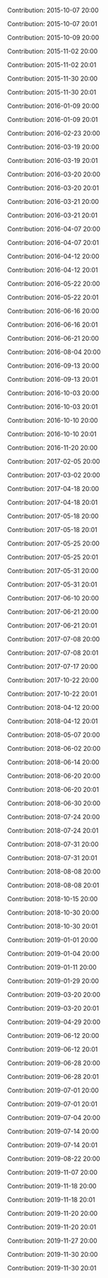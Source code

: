 Contribution: 2015-10-07 20:00

Contribution: 2015-10-07 20:01

Contribution: 2015-10-09 20:00

Contribution: 2015-11-02 20:00

Contribution: 2015-11-02 20:01

Contribution: 2015-11-30 20:00

Contribution: 2015-11-30 20:01

Contribution: 2016-01-09 20:00

Contribution: 2016-01-09 20:01

Contribution: 2016-02-23 20:00

Contribution: 2016-03-19 20:00

Contribution: 2016-03-19 20:01

Contribution: 2016-03-20 20:00

Contribution: 2016-03-20 20:01

Contribution: 2016-03-21 20:00

Contribution: 2016-03-21 20:01

Contribution: 2016-04-07 20:00

Contribution: 2016-04-07 20:01

Contribution: 2016-04-12 20:00

Contribution: 2016-04-12 20:01

Contribution: 2016-05-22 20:00

Contribution: 2016-05-22 20:01

Contribution: 2016-06-16 20:00

Contribution: 2016-06-16 20:01

Contribution: 2016-06-21 20:00

Contribution: 2016-08-04 20:00

Contribution: 2016-09-13 20:00

Contribution: 2016-09-13 20:01

Contribution: 2016-10-03 20:00

Contribution: 2016-10-03 20:01

Contribution: 2016-10-10 20:00

Contribution: 2016-10-10 20:01

Contribution: 2016-11-20 20:00

Contribution: 2017-02-05 20:00

Contribution: 2017-03-02 20:00

Contribution: 2017-04-18 20:00

Contribution: 2017-04-18 20:01

Contribution: 2017-05-18 20:00

Contribution: 2017-05-18 20:01

Contribution: 2017-05-25 20:00

Contribution: 2017-05-25 20:01

Contribution: 2017-05-31 20:00

Contribution: 2017-05-31 20:01

Contribution: 2017-06-10 20:00

Contribution: 2017-06-21 20:00

Contribution: 2017-06-21 20:01

Contribution: 2017-07-08 20:00

Contribution: 2017-07-08 20:01

Contribution: 2017-07-17 20:00

Contribution: 2017-10-22 20:00

Contribution: 2017-10-22 20:01

Contribution: 2018-04-12 20:00

Contribution: 2018-04-12 20:01

Contribution: 2018-05-07 20:00

Contribution: 2018-06-02 20:00

Contribution: 2018-06-14 20:00

Contribution: 2018-06-20 20:00

Contribution: 2018-06-20 20:01

Contribution: 2018-06-30 20:00

Contribution: 2018-07-24 20:00

Contribution: 2018-07-24 20:01

Contribution: 2018-07-31 20:00

Contribution: 2018-07-31 20:01

Contribution: 2018-08-08 20:00

Contribution: 2018-08-08 20:01

Contribution: 2018-10-15 20:00

Contribution: 2018-10-30 20:00

Contribution: 2018-10-30 20:01

Contribution: 2019-01-01 20:00

Contribution: 2019-01-04 20:00

Contribution: 2019-01-11 20:00

Contribution: 2019-01-29 20:00

Contribution: 2019-03-20 20:00

Contribution: 2019-03-20 20:01

Contribution: 2019-04-29 20:00

Contribution: 2019-06-12 20:00

Contribution: 2019-06-12 20:01

Contribution: 2019-06-28 20:00

Contribution: 2019-06-28 20:01

Contribution: 2019-07-01 20:00

Contribution: 2019-07-01 20:01

Contribution: 2019-07-04 20:00

Contribution: 2019-07-14 20:00

Contribution: 2019-07-14 20:01

Contribution: 2019-08-22 20:00

Contribution: 2019-11-07 20:00

Contribution: 2019-11-18 20:00

Contribution: 2019-11-18 20:01

Contribution: 2019-11-20 20:00

Contribution: 2019-11-20 20:01

Contribution: 2019-11-27 20:00

Contribution: 2019-11-30 20:00

Contribution: 2019-11-30 20:01

